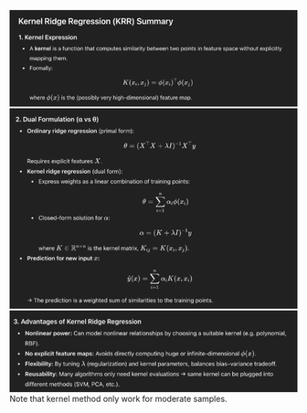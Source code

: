 ![img.png](img.png)
![img_1.png](img_1.png)
![img_2.png](img_2.png)
Note that kernel method only work for moderate samples.